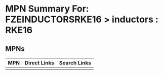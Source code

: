 



# MPN Summary For: FZEINDUCTORSRKE16 > inductors : RKE16

## MPNs
  

|MPN|Direct Links|Search Links|
| :--- | :--- | :--- |
||||
